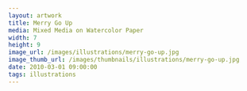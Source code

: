 ```yaml
---
layout: artwork
title: Merry Go Up
media: Mixed Media on Watercolor Paper
width: 7
height: 9
image_url: /images/illustrations/merry-go-up.jpg
image_thumb_url: /images/thumbnails/illustrations/merry-go-up.jpg
date: 2010-03-01 09:00:00
tags: illustrations
---
```

